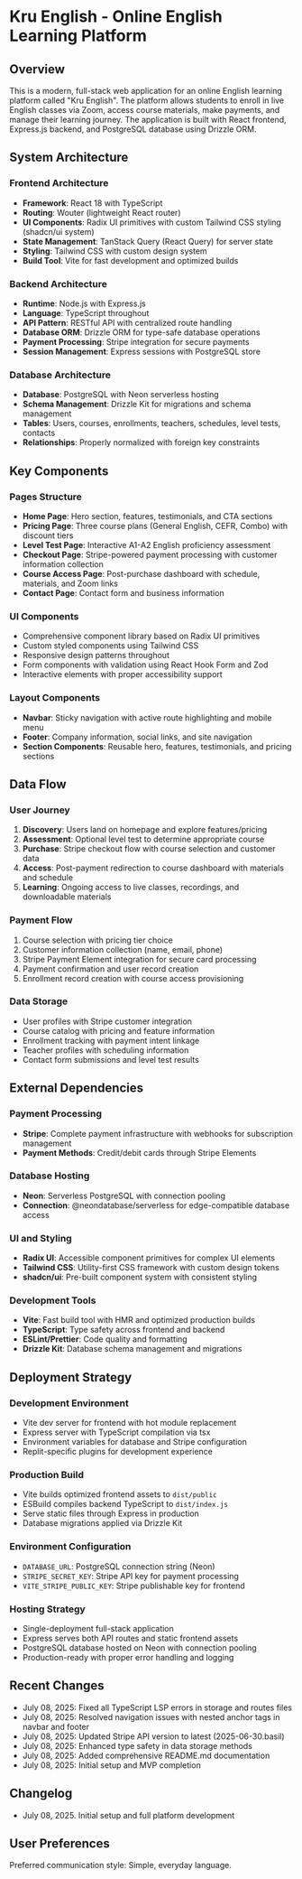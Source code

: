 # Kru English - Online English Learning Platform

## Overview

This is a modern, full-stack web application for an online English learning platform called "Kru English". The platform allows students to enroll in live English classes via Zoom, access course materials, make payments, and manage their learning journey. The application is built with React frontend, Express.js backend, and PostgreSQL database using Drizzle ORM.

## System Architecture

### Frontend Architecture
- **Framework**: React 18 with TypeScript
- **Routing**: Wouter (lightweight React router)
- **UI Components**: Radix UI primitives with custom Tailwind CSS styling (shadcn/ui system)
- **State Management**: TanStack Query (React Query) for server state
- **Styling**: Tailwind CSS with custom design system
- **Build Tool**: Vite for fast development and optimized builds

### Backend Architecture
- **Runtime**: Node.js with Express.js
- **Language**: TypeScript throughout
- **API Pattern**: RESTful API with centralized route handling
- **Database ORM**: Drizzle ORM for type-safe database operations
- **Payment Processing**: Stripe integration for secure payments
- **Session Management**: Express sessions with PostgreSQL store

### Database Architecture
- **Database**: PostgreSQL with Neon serverless hosting
- **Schema Management**: Drizzle Kit for migrations and schema management
- **Tables**: Users, courses, enrollments, teachers, schedules, level tests, contacts
- **Relationships**: Properly normalized with foreign key constraints

## Key Components

### Pages Structure
- **Home Page**: Hero section, features, testimonials, and CTA sections
- **Pricing Page**: Three course plans (General English, CEFR, Combo) with discount tiers
- **Level Test Page**: Interactive A1-A2 English proficiency assessment
- **Checkout Page**: Stripe-powered payment processing with customer information collection
- **Course Access Page**: Post-purchase dashboard with schedule, materials, and Zoom links
- **Contact Page**: Contact form and business information

### UI Components
- Comprehensive component library based on Radix UI primitives
- Custom styled components using Tailwind CSS
- Responsive design patterns throughout
- Form components with validation using React Hook Form and Zod
- Interactive elements with proper accessibility support

### Layout Components
- **Navbar**: Sticky navigation with active route highlighting and mobile menu
- **Footer**: Company information, social links, and site navigation
- **Section Components**: Reusable hero, features, testimonials, and pricing sections

## Data Flow

### User Journey
1. **Discovery**: Users land on homepage and explore features/pricing
2. **Assessment**: Optional level test to determine appropriate course
3. **Purchase**: Stripe checkout flow with course selection and customer data
4. **Access**: Post-payment redirection to course dashboard with materials and schedule
5. **Learning**: Ongoing access to live classes, recordings, and downloadable materials

### Payment Flow
1. Course selection with pricing tier choice
2. Customer information collection (name, email, phone)
3. Stripe Payment Element integration for secure card processing
4. Payment confirmation and user record creation
5. Enrollment record creation with course access provisioning

### Data Storage
- User profiles with Stripe customer integration
- Course catalog with pricing and feature information
- Enrollment tracking with payment intent linkage
- Teacher profiles with scheduling information
- Contact form submissions and level test results

## External Dependencies

### Payment Processing
- **Stripe**: Complete payment infrastructure with webhooks for subscription management
- **Payment Methods**: Credit/debit cards through Stripe Elements

### Database Hosting
- **Neon**: Serverless PostgreSQL with connection pooling
- **Connection**: @neondatabase/serverless for edge-compatible database access

### UI and Styling
- **Radix UI**: Accessible component primitives for complex UI elements
- **Tailwind CSS**: Utility-first CSS framework with custom design tokens
- **shadcn/ui**: Pre-built component system with consistent styling

### Development Tools
- **Vite**: Fast build tool with HMR and optimized production builds
- **TypeScript**: Type safety across frontend and backend
- **ESLint/Prettier**: Code quality and formatting
- **Drizzle Kit**: Database schema management and migrations

## Deployment Strategy

### Development Environment
- Vite dev server for frontend with hot module replacement
- Express server with TypeScript compilation via tsx
- Environment variables for database and Stripe configuration
- Replit-specific plugins for development experience

### Production Build
- Vite builds optimized frontend assets to `dist/public`
- ESBuild compiles backend TypeScript to `dist/index.js`
- Serve static files through Express in production
- Database migrations applied via Drizzle Kit

### Environment Configuration
- `DATABASE_URL`: PostgreSQL connection string (Neon)
- `STRIPE_SECRET_KEY`: Stripe API key for payment processing
- `VITE_STRIPE_PUBLIC_KEY`: Stripe publishable key for frontend

### Hosting Strategy
- Single-deployment full-stack application
- Express serves both API routes and static frontend assets
- PostgreSQL database hosted on Neon with connection pooling
- Production-ready with proper error handling and logging

## Recent Changes

- July 08, 2025: Fixed all TypeScript LSP errors in storage and routes files
- July 08, 2025: Resolved navigation issues with nested anchor tags in navbar and footer
- July 08, 2025: Updated Stripe API version to latest (2025-06-30.basil)
- July 08, 2025: Enhanced type safety in data storage methods
- July 08, 2025: Added comprehensive README.md documentation
- July 08, 2025: Initial setup and MVP completion

## Changelog

- July 08, 2025. Initial setup and full platform development

## User Preferences

Preferred communication style: Simple, everyday language.